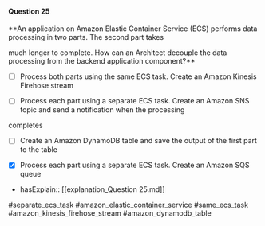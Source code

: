 #### Question  25


**An application on Amazon Elastic Container Service (ECS) performs data processing in two parts. The second part takes

much longer to complete. How can an Architect decouple the data processing from the backend application component?**


- [ ] Process both parts using the same ECS task. Create an Amazon Kinesis Firehose stream


- [ ] Process each part using a separate ECS task. Create an Amazon SNS topic and send a notification when the processing

completes


- [ ] Create an Amazon DynamoDB table and save the output of the first part to the table


- [x] Process each part using a separate ECS task. Create an Amazon SQS queue



- hasExplain:: [[explanation_Question  25.md]]

#separate_ecs_task #amazon_elastic_container_service #same_ecs_task #amazon_kinesis_firehose_stream #amazon_dynamodb_table 